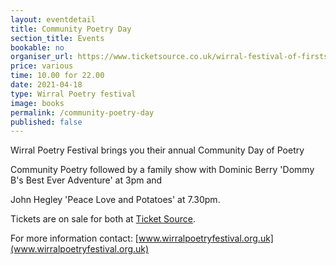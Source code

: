 ```yaml
---
layout: eventdetail
title: Community Poetry Day
section_title: Events
bookable: no
organiser_url: https://www.ticketsource.co.uk/wirral-festival-of-firsts/john-hegley-peace-love-and-potatoes/e-qkzbvx
price: various
time: 10.00 for 22.00
date: 2021-04-18
type: Wirral Poetry festival
image: books
permalink: /community-poetry-day
published: false
---
```


Wirral Poetry Festival brings you their annual Community Day of Poetry

Community Poetry followed by a family show with Dominic Berry 'Dommy B's Best Ever Adventure' at 3pm and

John Hegley 'Peace Love and Potatoes' at 7.30pm.  

Tickets are on sale for both at [Ticket Source](https://www.ticketsource.co.uk/wirral-festival-of-firsts).

For more information contact: [www.wirralpoetryfestival.org.uk](www.wirralpoetryfestival.org.uk)
